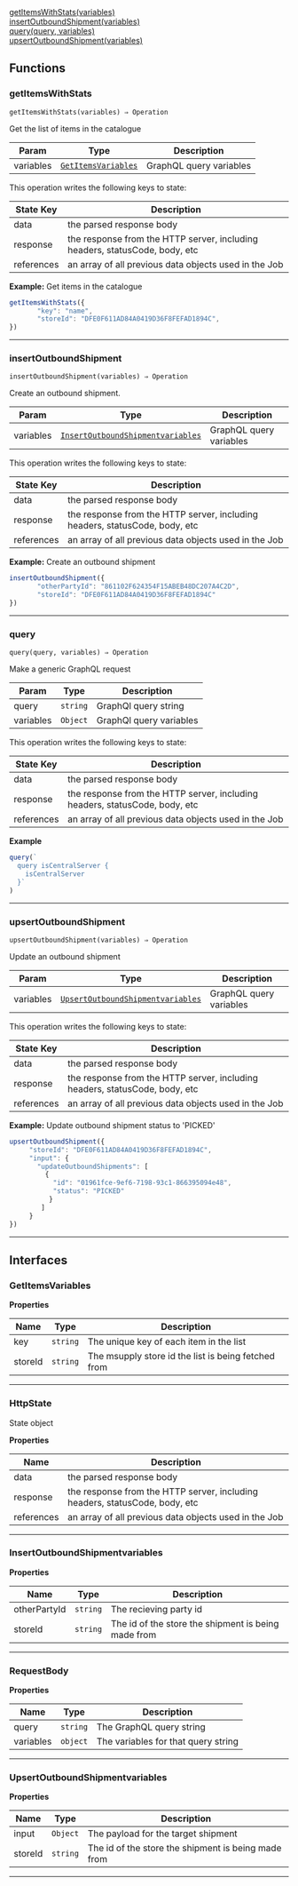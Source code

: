<dl>
<dt>
    <a href="#getitemswithstats">getItemsWithStats(variables)</a></dt>
<dt>
    <a href="#insertoutboundshipment">insertOutboundShipment(variables)</a></dt>
<dt>
    <a href="#query">query(query, variables)</a></dt>
<dt>
    <a href="#upsertoutboundshipment">upsertOutboundShipment(variables)</a></dt>
</dl>


## Functions
### getItemsWithStats

<p><code>getItemsWithStats(variables) ⇒ Operation</code></p>

Get the list of items in the catalogue


| Param | Type | Description |
| --- | --- | --- |
| variables | [<code>GetItemsVariables</code>](#getitemsvariables) | GraphQL query variables |

This operation writes the following keys to state:

| State Key | Description |
| --- | --- |
| data | the parsed response body |
| response | the response from the HTTP server, including headers, statusCode, body, etc |
| references | an array of all previous data objects used in the Job |
**Example:** Get items in the catalogue
```js
getItemsWithStats({
       "key": "name",
       "storeId": "DFE0F611AD84A0419D36F8FEFAD1894C",
})
```

* * *

### insertOutboundShipment

<p><code>insertOutboundShipment(variables) ⇒ Operation</code></p>

Create an outbound shipment.


| Param | Type | Description |
| --- | --- | --- |
| variables | [<code>InsertOutboundShipmentvariables</code>](#insertoutboundshipmentvariables) | GraphQL query variables |

This operation writes the following keys to state:

| State Key | Description |
| --- | --- |
| data | the parsed response body |
| response | the response from the HTTP server, including headers, statusCode, body, etc |
| references | an array of all previous data objects used in the Job |
**Example:** Create an outbound shipment
```js
insertOutboundShipment({
       "otherPartyId": "861102F624354F15ABEB48DC207A4C2D",
       "storeId": "DFE0F611AD84A0419D36F8FEFAD1894C"
})
```

* * *

### query

<p><code>query(query, variables) ⇒ Operation</code></p>

Make a generic GraphQL request


| Param | Type | Description |
| --- | --- | --- |
| query | <code>string</code> | GraphQl query string |
| variables | <code>Object</code> | GraphQl query variables |

This operation writes the following keys to state:

| State Key | Description |
| --- | --- |
| data | the parsed response body |
| response | the response from the HTTP server, including headers, statusCode, body, etc |
| references | an array of all previous data objects used in the Job |
**Example**
```js
query(`
  query isCentralServer {
    isCentralServer
  }`
)
```

* * *

### upsertOutboundShipment

<p><code>upsertOutboundShipment(variables) ⇒ Operation</code></p>

Update an outbound shipment


| Param | Type | Description |
| --- | --- | --- |
| variables | [<code>UpsertOutboundShipmentvariables</code>](#upsertoutboundshipmentvariables) | GraphQL query variables |

This operation writes the following keys to state:

| State Key | Description |
| --- | --- |
| data | the parsed response body |
| response | the response from the HTTP server, including headers, statusCode, body, etc |
| references | an array of all previous data objects used in the Job |
**Example:** Update outbound shipment status to 'PICKED'
```js
upsertOutboundShipment({
     "storeId": "DFE0F611AD84A0419D36F8FEFAD1894C",
     "input": {
       "updateOutboundShipments": [
         {
           "id": "01961fce-9ef6-7198-93c1-866395094e48",
           "status": "PICKED"
          }
        ]
     }
})
```

* * *


##  Interfaces

### GetItemsVariables
**Properties**

| Name | Type | Description |
| --- | --- | --- |
| key | <code>string</code> | The unique key of each item in the list |
| storeId | <code>string</code> | The msupply store id  the list is being fetched from |


* * *

### HttpState

State object

**Properties**

| Name | Description |
| --- | --- |
| data | the parsed response body |
| response | the response from the HTTP server, including headers, statusCode, body, etc |
| references | an array of all previous data objects used in the Job |


* * *

### InsertOutboundShipmentvariables
**Properties**

| Name | Type | Description |
| --- | --- | --- |
| otherPartyId | <code>string</code> | The recieving party id |
| storeId | <code>string</code> | The id of the store the shipment is being made from |


* * *

### RequestBody
**Properties**

| Name | Type | Description |
| --- | --- | --- |
| query | <code>string</code> | The GraphQL query string |
| variables | <code>object</code> | The variables for that query string |


* * *

### UpsertOutboundShipmentvariables
**Properties**

| Name | Type | Description |
| --- | --- | --- |
| input | <code>Object</code> | The payload for the target shipment |
| storeId | <code>string</code> | The id of the store the shipment is being made from |


* * *

